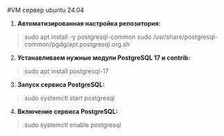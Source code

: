 #VM сервер ubuntu 24.04
1. **Автоматизированная настройка репозитория:**
> sudo apt install -y postgresql-common
> sudo /usr/share/postgresql-common/pgdg/apt.postgresql.org.sh

2. **Устанавливаем нужные модули PostgreSQL 17 и contrib:**
> sudo apt install postgresql-17

3. **Запуск сервиса PostgreSQL:**
> sudo systemctl start postgresql
4. **Включение сервиса PostgreSQL:**
> sudo systemctl enable postgresql